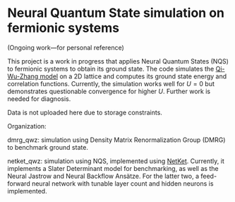 # Neural Quantum State simulation on fermionic systems

(Ongoing work—for personal reference)

This project is a work in progress that applies Neural Quantum States (NQS) to fermionic systems to obtain its ground state. The code simulates the [Qi-Wu-Zhang model](https://arxiv.org/abs/cond-mat/0505308) on a 2D lattice and computes its ground state energy and correlation functions. Currently, the simulation works well for $U = 0$ but demonstrates questionable convergence for higher $U$. Further work is needed for diagnosis.

Data is not uploaded here due to storage constraints.

Organization:

dmrg_qwz: simulation using Density Matrix Renormalization Group (DMRG) to benchmark ground state.

netket_qwz: simulation using NQS, implemented using [NetKet](https://www.netket.org). Currently, it implements a Slater Determinant model for benchmarking, as well as the Neural Jastrow and Neural Backflow Ansätze. For the latter two, a feed-forward neural network with tunable layer count and hidden neurons is implemented. 
